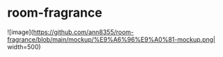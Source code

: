 # room-fragrance

![image](https://github.com/ann8355/room-fragrance/blob/main/mockup/%E9%A6%96%E9%A0%81-mockup.png| width=500)
